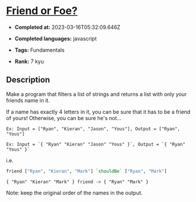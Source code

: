 # [Friend or Foe?](https://www.codewars.com/kata/55b42574ff091733d900002f)

- **Completed at:** 2023-03-16T05:32:09.646Z

- **Completed languages:** javascript

- **Tags:** Fundamentals

- **Rank:** 7 kyu

## Description

Make a program that filters a list of strings and returns a list with only your friends name in it.

If a name has exactly 4 letters in it, you can be sure that it has to be a friend of yours! Otherwise, you can be sure he's not...

~~~if-not:factor
Ex: Input = ["Ryan", "Kieran", "Jason", "Yous"], Output = ["Ryan", "Yous"]
~~~

~~~if:factor
Ex: Input = `{ "Ryan" "Kieran" "Jason" "Yous" }`, Output = `{ "Ryan" "Yous" }`
~~~

i.e.
```haskell
friend ["Ryan", "Kieran", "Mark"] `shouldBe` ["Ryan", "Mark"]
```

```factor
{ "Ryan" "Kieran" "Mark" } friend -> { "Ryan" "Mark" }
```


Note: keep the original order of the names in the output.